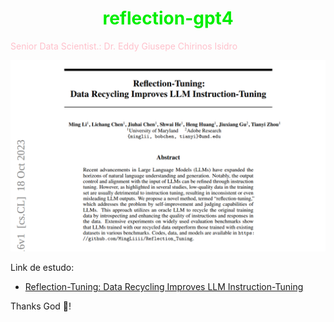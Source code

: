 # <h1 align="center"><font color="gree">reflection-gpt4</font></h1>

<font color="pink">Senior Data Scientist.: Dr. Eddy Giusepe Chirinos Isidro</font>

![alt text](image.png)


Link de estudo:

* [Reflection-Tuning:
Data Recycling Improves LLM Instruction-Tuning](https://arxiv.org/pdf/2310.11716)


Thanks God 🤗!